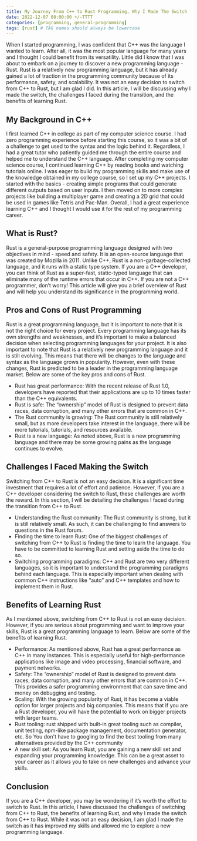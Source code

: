 ```yaml
---
title: My Journey From C++ to Rust Programming, Why I Made The Switch
date: 2022-12-07 08:00:00 +/-TTTT
categories: [programming, general-programming]
tags: [rust] # TAG names should always be lowercase
---
```


When I started programming, I was confident that C++ was the language I wanted to learn. After all, it was the most popular language for many years and I thought I could benefit from its versatility. Little did I know that I was about to embark on a journey to discover a new programming language - Rust. Rust is a relatively new programming language, but it has already gained a lot of traction in the programming community because of its performance, safety, and scalability. It was not an easy decision to switch from C++ to Rust, but I am glad I did. In this article, I will be discussing why I made the switch, the challenges I faced during the transition, and the benefits of learning Rust.

## My Background in C++

I first learned C++ in college as part of my computer science course. I had zero programming experience before starting this course, so it was a bit of a challenge to get used to the syntax and the logic behind it. Regardless, I had a great tutor who patiently guided me through the entire course and helped me to understand the C++ language. After completing my computer science course, I continued learning C++ by reading books and watching tutorials online. I was eager to build my programming skills and make use of the knowledge obtained in my college course, so I set up my C++ projects. I started with the basics - creating simple programs that could generate different outputs based on user inputs. I then moved on to more complex projects like building a multiplayer game and creating a 2D grid that could be used in games like Tetris and Pac-Man. Overall, I had a great experience learning C++ and I thought I would use it for the rest of my programming career.

## What is Rust?

Rust is a general-purpose programming language designed with two objectives in mind - speed and safety. It is an open-source language that was created by Mozilla in 2011. Unlike C++, Rust is a non-garbage-collected language, and it runs with a static type system. If you are a C++ developer, you can think of Rust as a super-fast, static-typed language that can eliminate many of the runtime errors that occur in C++. If you are not a C++ programmer, don’t worry! This article will give you a brief overview of Rust and will help you understand its significance in the programming world.

## Pros and Cons of Rust Programming

Rust is a great programming language, but it is important to note that it is not the right choice for every project. Every programming language has its own strengths and weaknesses, and it’s important to make a balanced decision when selecting programming languages for your project. It is also important to note that Rust is a relatively new programming language and it is still evolving. This means that there will be changes to the language and syntax as the language grows in popularity. However, even with these changes, Rust is predicted to be a leader in the programming language market. Below are some of the key pros and cons of Rust.

- Rust has great performance: With the recent release of Rust 1.0, developers have reported that their applications are up to 10 times faster than the C++ equivalents.
- Rust is safe: The “ownership” model of Rust is designed to prevent data races, data corruption, and many other errors that are common in C++.
- The Rust community is growing: The Rust community is still relatively small, but as more developers take interest in the language, there will be more tutorials, tutorials, and resources available.
- Rust is a new language: As noted above, Rust is a new programming language and there may be some growing pains as the language continues to evolve.

## Challenges I Faced Making the Switch

Switching from C++ to Rust is not an easy decision. It is a significant time investment that requires a lot of effort and patience. However, if you are a C++ developer considering the switch to Rust, these challenges are worth the reward. In this section, I will be detailing the challenges I faced during the transition from C++ to Rust.

- Understanding the Rust community: The Rust community is strong, but it is still relatively small. As such, it can be challenging to find answers to questions in the Rust forum.
- Finding the time to learn Rust: One of the biggest challenges of switching from C++ to Rust is finding the time to learn the language. You have to be committed to learning Rust and setting aside the time to do so.
- Switching programming paradigms: C++ and Rust are two very different languages, so it is important to understand the programming paradigms behind each language. This is especially important when dealing with common C++ instructions like “auto” and C++ templates and how to implement them in Rust.

## Benefits of Learning Rust

As I mentioned above, switching from C++ to Rust is not an easy decision. However, if you are serious about programming and want to improve your skills, Rust is a great programming language to learn. Below are some of the benefits of learning Rust.

- Performance: As mentioned above, Rust has a great performance as C++ in many instances. This is especially useful for high-performance applications like image and video processing, financial software, and payment networks.
- Safety: The “ownership” model of Rust is designed to prevent data races, data corruption, and many other errors that are common in C++. This provides a safer programming environment that can save time and money on debugging and testing.
- Scaling: With the growing popularity of Rust, it has become a viable option for larger projects and big companies. This means that if you are a Rust developer, you will have the potential to work on bigger projects with larger teams.
- Rust tooling: rust shipped with built-in great tooling such as compiler, unit testing, npm-like package management, documentation generator, etc. So You don't have to googling to find the best tooling from many alternatives provided by the C++ community
- A new skill set: As you learn Rust, you are gaining a new skill set and expanding your programming knowledge. This can be a great asset to your career as it allows you to take on new challenges and advance your skills.

## Conclusion

If you are a C++ developer, you may be wondering if it’s worth the effort to switch to Rust. In this article, I have discussed the challenges of switching from C++ to Rust, the benefits of learning Rust, and why I made the switch from C++ to Rust. While it was not an easy decision, I am glad I made the switch as it has improved my skills and allowed me to explore a new programming language.
